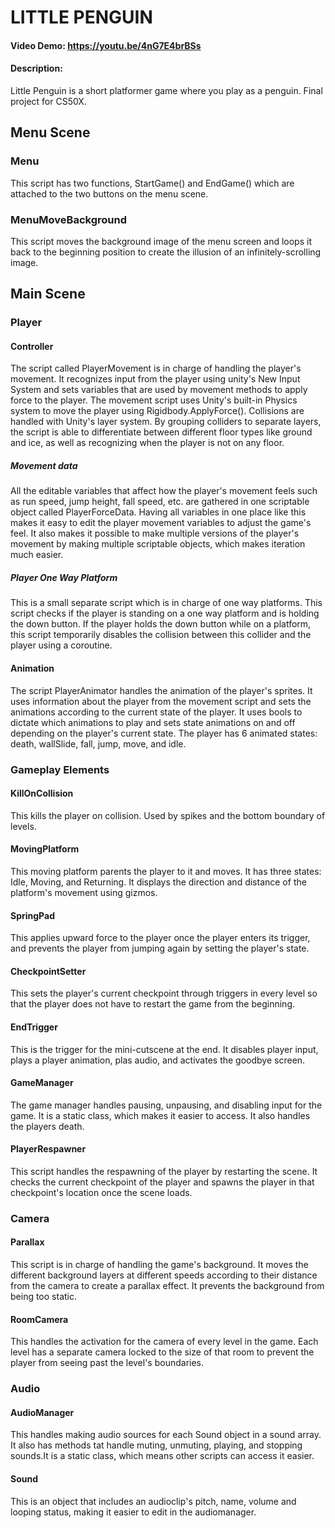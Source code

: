 # LITTLE PENGUIN
#### Video Demo:  https://youtu.be/4nG7E4brBSs
#### Description:
Little Penguin is a short platformer game where you play as a penguin. Final project for CS50X.

## Menu Scene

### Menu
This script has two functions, StartGame() and EndGame() which are attached to the two buttons on the menu scene.
### MenuMoveBackground
This script moves the background image of the menu screen and loops it back to the beginning position to create the illusion of an infinitely-scrolling image.

## Main Scene

### Player
#### Controller
The script called PlayerMovement is in charge of handling the player's movement. It recognizes input from the player using unity's New Input System and sets variables that are used by movement methods to apply force to the player. The movement script uses Unity's built-in Physics system to move the player using Rigidbody.ApplyForce(). Collisions are handled with Unity's layer system. By grouping colliders to separate layers, the script is able to differentiate between different floor types like ground and ice, as well as recognizing when the player is not on any floor.
##### Movement data
All the editable variables that affect how the player's movement feels such as run speed, jump height, fall speed, etc. are gathered in one scriptable object called PlayerForceData. Having all variables in one place like this makes it easy to edit the player movement variables to adjust the game's feel. It also makes it possible to make multiple versions of the player's movement by making multiple scriptable objects, which makes iteration much easier.
##### Player One Way Platform
This is a small separate script which is in charge of one way platforms. This script checks if the player is standing on a one way platform and is holding the down button. If the player holds the down button while on a platform, this script temporarily disables the collision between this collider and the player using a coroutine.
#### Animation
The script PlayerAnimator handles the animation of the player's sprites. It uses information about the player from the movement script and sets the animations according to the current state of the player. It uses bools to dictate which animations to play and sets state animations on and off depending on the player's current state. The player has 6 animated states: death, wallSlide, fall, jump, move, and idle.

### Gameplay Elements
#### KillOnCollision
This kills the player on collision. Used by spikes and the bottom boundary of levels.
#### MovingPlatform
This moving platform parents the player to it and moves. It has three states: Idle, Moving, and Returning. It displays the direction and distance of the platform's movement using gizmos.
#### SpringPad
This applies upward force to the player once the player enters its trigger, and prevents the player from jumping again by setting the player's state.
#### CheckpointSetter
This sets the player's current checkpoint through triggers in every level so that the player does not have to restart the game from the beginning.
#### EndTrigger
This is the trigger for the mini-cutscene at the end. It disables player input, plays a player animation, plas audio, and activates the goodbye screen.
#### GameManager
The game manager handles pausing, unpausing, and disabling input for the game. It is a static class, which makes it easier to access. It also handles the players death.
#### PlayerRespawner
This script handles the respawning of the player by restarting the scene. It checks the current checkpoint of the player and spawns the player in that checkpoint's location once the scene loads.

### Camera
#### Parallax
This script is in charge of handling the game's background. It moves the different background layers at different speeds according to their distance from the camera to create a parallax effect. It prevents the background from being too static.
#### RoomCamera
This handles the activation for the camera of every level in the game. Each level has a separate camera locked to the size of that room to prevent the player from seeing past the level's boundaries.

### Audio
#### AudioManager
This handles making audio sources for each Sound object in a sound array. It also has methods tat handle muting, unmuting, playing, and stopping sounds.It is a static class, which means other scripts can access it easier.
#### Sound
This is an object that includes an audioclip's pitch, name, volume and looping status, making it easier to edit in the audiomanager.

